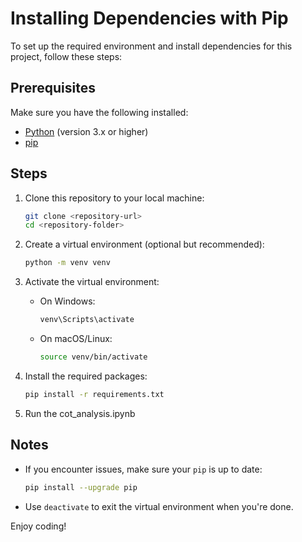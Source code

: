 # Installing Dependencies with Pip

To set up the required environment and install dependencies for this project, follow these steps:

## Prerequisites
Make sure you have the following installed:
- [Python](https://www.python.org/downloads/) (version 3.x or higher)
- [pip](https://pip.pypa.io/en/stable/installation/)

## Steps

1. Clone this repository to your local machine:
    ```bash
    git clone <repository-url>
    cd <repository-folder>
    ```

2. Create a virtual environment (optional but recommended):
    ```bash
    python -m venv venv
    ```

3. Activate the virtual environment:
   - On Windows:
      ```bash
      venv\Scripts\activate
      ```
   - On macOS/Linux:
      ```bash
      source venv/bin/activate
      ```

4. Install the required packages:
    ```bash
    pip install -r requirements.txt
    ```

5. Run the cot_analysis.ipynb


## Notes
- If you encounter issues, make sure your `pip` is up to date:
    ```bash
    pip install --upgrade pip
    ```
- Use `deactivate` to exit the virtual environment when you're done.

Enjoy coding!
